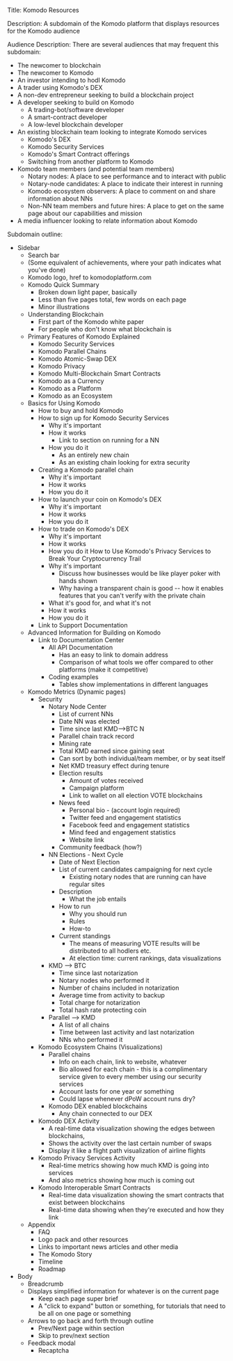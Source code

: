 Title: Komodo Resources

Description: A subdomain of the Komodo platform that displays resources for the Komodo audience

Audience Description:
There are several audiences that may frequent this subdomain:
  * The newcomer to blockchain
  * The newcomer to Komodo
  * An investor intending to hodl Komodo
  * A trader using Komodo's DEX
  * A non-dev entrepreneur seeking to build a blockchain project
  * A developer seeking to build on Komodo
    * A trading-bot/software developer
    * A smart-contract developer
    * A low-level blockchain developer
  * An existing blockchain team looking to integrate Komodo services
    * Komodo's DEX
    * Komodo Security Services
    * Komodo's Smart Contract offerings
    * Switching from another platform to Komodo
  * Komodo team members (and potential team members)
    * Notary nodes: A place to see performance and to interact with public
    * Notary-node candidates: A place to indicate their interest in running
    * Komodo ecosystem observers: A place to comment on and share information about NNs
    * Non-NN team members and future hires: A place to get on the same page about our capabilities and mission
  * A media influencer looking to relate information about Komodo

Subdomain outline:
  * Sidebar
    * Search bar
    * (Some equivalent of achievements, where your path indicates what you've done)
    * Komodo logo, href to komodoplatform.com
    * Komodo Quick Summary
      * Broken down light paper, basically
      * Less than five pages total, few words on each page
      * Minor illustrations  
    * Understanding Blockchain
      * First part of the Komodo white paper
      * For people who don't know what blockchain is
    * Primary Features of Komodo Explained
      * Komodo Security Services
      * Komodo Parallel Chains
      * Komodo Atomic-Swap DEX
      * Komodo Privacy
      * Komodo Multi-Blockchain Smart Contracts
      * Komodo as a Currency
      * Komodo as a Platform
      * Komodo as an Ecosystem
    * Basics for Using Komodo
      * How to buy and hold Komodo
      * How to sign up for Komodo Security Services
        * Why it's important
        * How it works
          * Link to section on running for a NN
        * How you do it
          * As an entirely new chain
          * As an existing chain looking for extra security
      * Creating a Komodo parallel chain
        * Why it's important
        * How it works
        * How you do it
      * How to launch your coin on Komodo's DEX
        * Why it's important
        * How it works
        * How you do it
      * How to trade on Komodo's DEX
        * Why it's important
        * How it works
        * How you do it
      How to Use Komodo's Privacy Services to Break Your Cryptocurrency Trail
        * Why it's important
          * Discuss how businesses would be like player poker with hands shown
          * Why having a transparent chain is good -- how it enables features that you can't verify with the private chain
        * What it's good for, and what it's not
        * How it works
        * How you do it
      * Link to Support Documentation
    * Advanced Information for Building on Komodo
      * Link to Documentation Center
        * All API Documentation
          * Has an easy to link to domain address
          * Comparison of what tools we offer compared to other platforms (make it competitive)
        * Coding examples
          * Tables show implementations in different languages
    * Komodo Metrics (Dynamic pages)
      * Security
        * Notary Node Center
          * List of current NNs
          * Date NN was elected
          * Time since last KMD-->BTC N
          * Parallel chain track record
          * Mining rate
          * Total KMD earned since gaining seat
          * Can sort by both individual/team member, or by seat itself
          * Net KMD treasury effect during tenure
          * Election results
            * Amount of votes received
            * Campaign platform
            * Link to wallet on all election VOTE blockchains
          * News feed
            * Personal bio - (account login required)
            * Twitter feed and engagement statistics
            * Facebook feed and engagement statistics
            * Mind feed and engagement statistics
            * Website link
          * Community feedback (how?)
        * NN Elections - Next Cycle
          * Date of Next Election
          * List of current candidates campaigning for next cycle
            * Existing notary nodes that are running can have regular sites
          * Description
            * What the job entails
          * How to run
            * Why you should run
            * Rules
            * How-to
          * Current standings
            * The means of measuring VOTE results will be distributed to all hodlers etc.
            * At election time: current rankings, data visualizations
        * KMD --> BTC
          * Time since last notarization
          * Notary nodes who performed it
          * Number of chains included in notarization
          * Average time from activity to backup
          * Total charge for notarization
          * Total hash rate protecting coin
        * Parallel --> KMD
          * A list of all chains
          * Time between last activity and last notarization
          * NNs who performed it
      * Komodo Ecosystem Chains (Visualizations)
        * Parallel chains
          * Info on each chain, link to website, whatever
          * Bio allowed for each chain - this is a complimentary service given to every member using our security services
          * Account lasts for one year or something
          * Could lapse whenever dPoW account runs dry?
        * Komodo DEX enabled blockchains
          * Any chain connected to our DEX
      * Komodo DEX Activity
        * A real-time data visualization showing the edges between blockchains,
        * Shows the activity over the last certain number of swaps
        * Display it like a flight path visualization of airline flights
      * Komodo Privacy Services Activity
        * Real-time metrics showing how much KMD is going into services
        * And also metrics showing how much is coming out
      * Komodo Interoperable Smart Contracts
        * Real-time data visualization showing the smart contracts that exist between blockchains
        * Real-time data showing when they're executed and how they link
    * Appendix
      * FAQ
      * Logo pack and other resources
      * Links to important news articles and other media
      * The Komodo Story
      * Timeline
      * Roadmap
  * Body
    * Breadcrumb
    * Displays simplified information for whatever is on the current page
      * Keep each page super brief
      * A "click to expand" button or something, for tutorials that need to be all on one page or something
    * Arrows to go back and forth through outline
      * Prev/Next page within section
      * Skip to prev/next section
    * Feedback modal
      * Recaptcha
